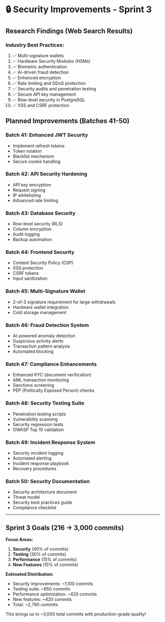 # 🔒 Security Improvements - Sprint 3

## Research Findings (Web Search Results)

### Industry Best Practices:
1. ✅ Multi-signature wallets
2. ✅ Hardware Security Modules (HSMs)
3. ✅ Biometric authentication
4. ✅ AI-driven fraud detection
5. ✅ Enhanced encryption
6. ✅ Rate limiting and DDoS protection
7. ✅ Security audits and penetration testing
8. ✅ Secure API key management
9. ✅ Row-level security in PostgreSQL
10. ✅ XSS and CSRF protection

## Planned Improvements (Batches 41-50)

### Batch 41: Enhanced JWT Security
- Implement refresh tokens
- Token rotation
- Blacklist mechanism
- Secure cookie handling

### Batch 42: API Security Hardening
- API key encryption
- Request signing
- IP whitelisting
- Advanced rate limiting

### Batch 43: Database Security
- Row-level security (RLS)
- Column encryption
- Audit logging
- Backup automation

### Batch 44: Frontend Security
- Content Security Policy (CSP)
- XSS protection
- CSRF tokens
- Input sanitization

### Batch 45: Multi-Signature Wallet
- 2-of-3 signature requirement for large withdrawals
- Hardware wallet integration
- Cold storage management

### Batch 46: Fraud Detection System
- AI-powered anomaly detection
- Suspicious activity alerts
- Transaction pattern analysis
- Automated blocking

### Batch 47: Compliance Enhancements
- Enhanced KYC (document verification)
- AML transaction monitoring
- Sanctions screening
- PEP (Politically Exposed Person) checks

### Batch 48: Security Testing Suite
- Penetration testing scripts
- Vulnerability scanning
- Security regression tests
- OWASP Top 10 validation

### Batch 49: Incident Response System
- Security incident logging
- Automated alerting
- Incident response playbook
- Recovery procedures

### Batch 50: Security Documentation
- Security architecture document
- Threat model
- Security best practices guide
- Compliance checklist

---

## Sprint 3 Goals (216 → 3,000 commits)

**Focus Areas:**
1. **Security** (40% of commits)
2. **Testing** (30% of commits)
3. **Performance** (15% of commits)
4. **New Features** (15% of commits)

**Estimated Distribution:**
- Security improvements: ~1,100 commits
- Testing suite: ~850 commits
- Performance optimization: ~420 commits
- New features: ~420 commits
- Total: ~2,790 commits

This brings us to ~3,000 total commits with production-grade quality!

